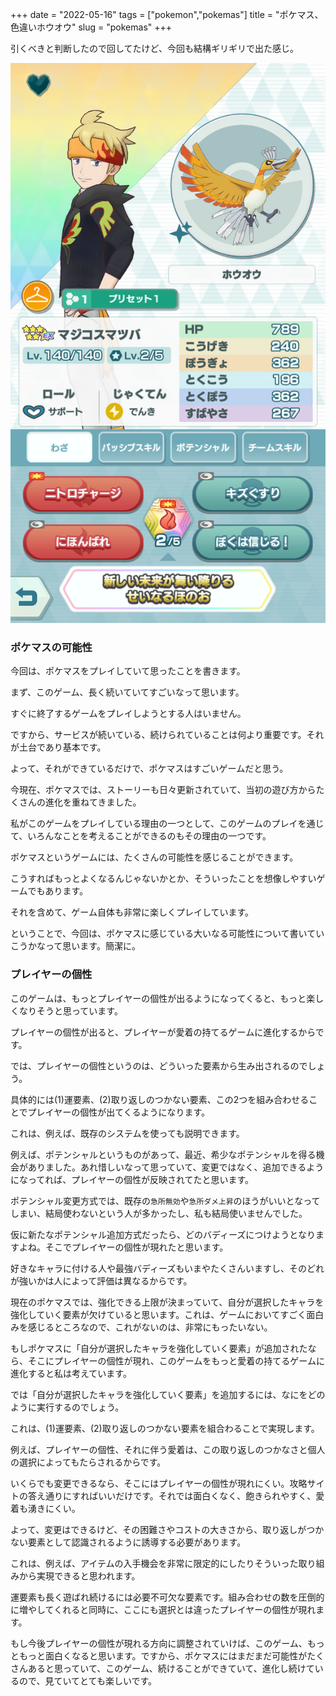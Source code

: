 +++
date = "2022-05-16"
tags = ["pokemon","pokemas"]
title = "ポケマス、色違いホウオウ"
slug = "pokemas"
+++

引くべきと判断したので回してたけど、今回も結構ギリギリで出た感じ。

![](https://raw.githubusercontent.com/syui/img/master/other/pokemonmasters_20220516_0001.png)

### ポケマスの可能性

今回は、ポケマスをプレイしていて思ったことを書きます。

まず、このゲーム、長く続いていてすごいなって思います。

すぐに終了するゲームをプレイしようとする人はいません。

ですから、サービスが続いている、続けられていることは何より重要です。それが土台であり基本です。

よって、それができているだけで、ポケマスはすごいゲームだと思う。

今現在、ポケマスでは、ストーリーも日々更新されていて、当初の遊び方からたくさんの進化を重ねてきました。

私がこのゲームをプレイしている理由の一つとして、このゲームのプレイを通じて、いろんなことを考えることができるのもその理由の一つです。

ポケマスというゲームには、たくさんの可能性を感じることができます。

こうすればもっとよくなるんじゃないかとか、そういったことを想像しやすいゲームでもあります。

それを含めて、ゲーム自体も非常に楽しくプレイしています。

ということで、今回は、ポケマスに感じている大いなる可能性について書いていこうかなって思います。簡潔に。

### プレイヤーの個性

このゲームは、もっとプレイヤーの個性が出るようになってくると、もっと楽しくなりそうと思っています。

プレイヤーの個性が出ると、プレイヤーが愛着の持てるゲームに進化するからです。

では、プレイヤーの個性というのは、どういった要素から生み出されるのでしょう。

具体的には(1)運要素、(2)取り返しのつかない要素、この2つを組み合わせることでプレイヤーの個性が出てくるようになります。

これは、例えば、既存のシステムを使っても説明できます。

例えば、ポテンシャルというものがあって、最近、希少なポテンシャルを得る機会がありました。あれ惜しいなって思っていて、変更ではなく、追加できるようになってれば、プレイヤーの個性が反映されてたと思います。

ポテンシャル変更方式では、既存の`急所無効`や`急所ダメ上昇`のほうがいいとなってしまい、結局使わないという人が多かったし、私も結局使いませんでした。

仮に新たなポテンシャル追加方式だったら、どのバディーズにつけようとなりますよね。そこでプレイヤーの個性が現れたと思います。

好きなキャラに付ける人や最強バディーズもいまやたくさんいますし、そのどれが強いかは人によって評価は異なるからです。

現在のポケマスでは、強化できる上限が決まっていて、自分が選択したキャラを強化していく要素が欠けていると思います。これは、ゲームにおいてすごく面白みを感じるところなので、これがないのは、非常にもったいない。

もしポケマスに「自分が選択したキャラを強化していく要素」が追加されたなら、そこにプレイヤーの個性が現れ、このゲームをもっと愛着の持てるゲームに進化すると私は考えています。

では「自分が選択したキャラを強化していく要素」を追加するには、なにをどのように実行するのでしょう。

これは、(1)運要素、(2)取り返しのつかない要素を組合わることで実現します。

例えば、プレイヤーの個性、それに伴う愛着は、この取り返しのつかなさと個人の選択によってもたらされるからです。

いくらでも変更できるなら、そこにはプレイヤーの個性が現れにくい。攻略サイトの答え通りにすればいいだけです。それでは面白くなく、飽きられやすく、愛着も湧きにくい。

よって、変更はできるけど、その困難さやコストの大きさから、取り返しがつかない要素として認識されるように誘導する必要があります。

これは、例えば、アイテムの入手機会を非常に限定的にしたりそういった取り組みから実現できると思われます。

運要素も長く遊ばれ続けるには必要不可欠な要素です。組み合わせの数を圧倒的に増やしてくれると同時に、ここにも選択とは違ったプレイヤーの個性が現れます。

もし今後プレイヤーの個性が現れる方向に調整されていけば、このゲーム、もっともっと面白くなると思います。ですから、ポケマスにはまだまだ可能性がたくさんあると思っていて、このゲーム、続けることができていて、進化し続けているので、見ていてとても楽しいです。

